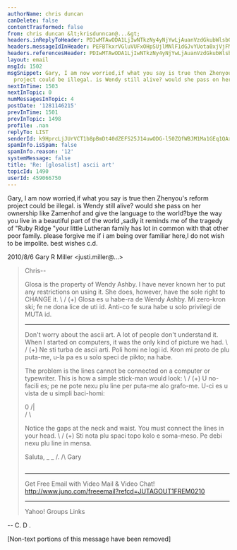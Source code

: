 ```yaml
---
authorName: chris duncan
canDelete: false
contentTrasformed: false
from: chris duncan &lt;krisdunncan@...&gt;
headers.inReplyToHeader: PDIwMTAwODA1LjIwNTkzNy4yNjYwLjAuanVzdGkubWlsbGVyQGp1bm8uY29tPg==
headers.messageIdInHeader: PEFBTkxrVGluVUFxOHpSUjlMNlF1dGJvYUota0xjVjFMRWVhcTBqSm11V1VnakBtYWlsLmdtYWlsLmNvbT4=
headers.referencesHeader: PDIwMTAwODA1LjIwNTkzNy4yNjYwLjAuanVzdGkubWlsbGVyQGp1bm8uY29tPg==
layout: email
msgId: 1502
msgSnippet: Gary, I am now worried,if what you say is true then Zhenyou s  reform
  project could be illegal. is Wendy still alive? would she pass on her ownership  like
nextInTime: 1503
nextInTopic: 0
numMessagesInTopic: 4
postDate: '1281146215'
prevInTime: 1501
prevInTopic: 1498
profile: .nan
replyTo: LIST
senderId: k9HprcLjJUrVCT1b8pBmDt40dZEFS25J14uwODG-l50ZQfWBJM1Ma1GEq1QAxaAcukuIG_Y7VoGUtlmcR4CH-6yXixdwgu1OUnCM
spamInfo.isSpam: false
spamInfo.reason: '12'
systemMessage: false
title: 'Re: [glosalist] ascii art'
topicId: 1490
userId: 459066750
---
```


Gary, I am now worried,if what you say is true then Zhenyou's  reform
project could be illegal. is Wendy still alive? would she pass on her
ownership  like Zamenhof and give the language to the world?bye the way you
live in a beautiful part of the world ,sadly it reminds me of the tragedy of
"Ruby Ridge "your little Lutheran family has lot in common with that other
poor family. please forgive me if i am being over familiar here,I  do not
wish to be impolite. best wishes c.d.

2010/8/6 Gary R Miller <justi.miller@...>

> Chris--
>
> Glosa is the property of Wendy Ashby.  I have never known her to put any
> restrictions on using it.  She does, however, have the sole right to
> CHANGE it.
> \ /
> (+) Glosa es u habe-ra de Wendy Ashby.  Mi zero-kron ski; fe ne dona lice
> de uti id.  Anti-co fe sura habe u solo privilegi de MUTA id.
>
>  * * *
>
> Don't worry about the ascii art.  A lot of people don't understand it.
> When I started on computers, it was the only kind of picture we had.
> \ /
> (+) Ne sti turba de ascii arti.  Poli homi ne logi id.  Kron mi proto de
> plu puta-me, u-la pa es u solo speci de pikto; na habe.
>
> The problem is the lines cannot be connected on a computer or typewriter.
>  This is how a simple stick-man would look:
> \ /
> (+) U no-facili es; pe ne pote nexu plu line per puta-me alo grafo-me.
> U-ci es u vista de u simpli baci-homi:
>
>
>
>  0
> /|\
> / \
>
>
>
> Notice the gaps at the neck and waist.  You must connect the lines in
> your head.
> \ /
> (+) Sti nota plu spaci topo kolo e soma-meso.  Pe debi nexu plu line in
> mensa.
>
> Saluta,
> _ _
> /.
> /\   Gary
> ##
>
> ____________________________________________________________
> Get Free Email with Video Mail & Video Chat!
> http://www.juno.com/freeemail?refcd=JUTAGOUT1FREM0210
>
>
> ------------------------------------
>
> Yahoo! Groups Links
>
>
>
>


-- 
C. D .


[Non-text portions of this message have been removed]


